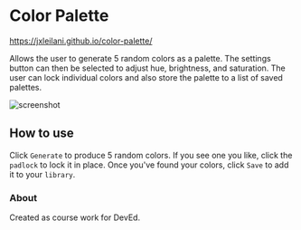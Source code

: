 # Color Palette

https://jxleilani.github.io/color-palette/  

Allows the user to generate 5 random colors as a palette. The settings button can then be selected to adjust hue, brightness, and saturation. The user can lock individual colors and also store the palette to a list of saved palettes.

![screenshot](https://user-images.githubusercontent.com/67127664/103462476-69c1bb00-4cf3-11eb-9540-57c3ea683083.png)

## How to use
Click `Generate` to produce 5 random colors. If you see one you like, click the `padlock` to lock it in place. Once you've found your colors, click `Save` to add it to your `library`.

### About 
Created as course work for DevEd.